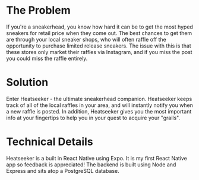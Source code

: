 # The Problem

If you're a sneakerhead, you know how hard it can be to get the most hyped sneakers for retail price when they come out. The best chances to get them are through your local sneaker shops, who will often raffle off the opportunity to purchase limited release sneakers. The issue with this is that these stores only market their raffles via Instagram, and if you miss the post you could miss the raffle entirely.

# Solution

Enter Heatseeker - the ultimate sneakerhead companion. Heatseeker keeps track of all of the local raffles in your area, and will instantly notify you when a new raffle is posted. In addition, Heatseeker gives you the most important info at your fingertips to help you in your quest to acquire your "grails".

# Technical Details

Heatseeker is a built in React Native using Expo. It is my first React Native app so feedback is appreciated! The backend is built using Node and Express and sits atop a PostgreSQL database. 
